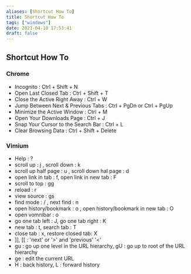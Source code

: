 ```yaml
---
aliases: [Shortcut How To]
title: Shortcut How To
tags: ["windows"]
date: 2021-04-10 17:53:41
draft: false
---
```


## Shortcut How To

### Chrome

- Incognito : Ctrl + Shift + N
- Open Last Closed Tab : Ctrl + Shift + T
- Close the Active Right Away : Ctrl + W
- Jump Between Next & Previous Tabs : Ctrl + PgDn or Ctrl + PgUp
- Minimize the Active Window : Ctrl + M
- Open Your Downloads Page : Ctrl + J
- Snap Your Cursor to the Search Bar : Ctrl + L
- Clear Browsing Data : Ctrl + Shift + Delete

### Vimium

- Help : ?
- scroll up : j , scroll down : k
- scroll up half page : u , scroll down hal page : d
- open link in tab : f, open link in new tab : F
- scroll to top : gg
- reload : r
- view source : gs
- find mode : / , next find : n
- open history/bookmark : o , open history/bookmark in new tab : O
- open vomnibar : o
- go one tab left : J, go one tab right : K
- new tab : t, search tab : T
- close tab : x, restore closed tab: X
- ]], [[ : 'next' or '>' and 'previous' '<'
- gu : go up one level in the URL hierarchy, gU : go up to root of the URL hierarchy
- ge : edit the current URL
- H : back history, L : forward history
